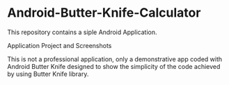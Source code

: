 # Android-Butter-Knife-Calculator


This repository contains a siple Android Application.

Application Project and Screenshots 




This is not a professional application, only a demonstrative app coded with Android Butter Knife designed to show the simplicity of the code achieved by using Butter Knife library.  
 


